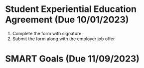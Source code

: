 # Student Experiential Education Agreement (Due 10/01/2023)
1. Complete the form with signature
2. Submit the form along with the employer job offer

# SMART Goals (Due 11/09/2023)
